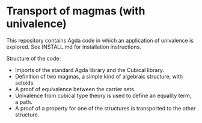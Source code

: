 # Transport of magmas (with univalence)

This repository contains Agda code in which an application of univalence is explored.
See INSTALL.md for installation instructions.

Structure of the code:
 - Imports of the standard Agda library and the Cubical library.
 - Definition of two magmas, a simple kind of algebraic structure, with setoids.
 - A proof of equivalence between the carrier sets.
 - Univalence from cubical type theory is used to define an equality term, a path.
 - A proof of a property for one of the structures is transported to the other structure.